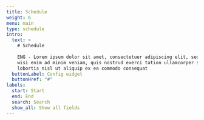 ```yaml
---
title: Schedule
weight: 6
menu: main
type: schedule
intro:
  text: >
    # Schedule
    
    ENG - Lorem ipsum dolor sit amet, consectetuer adipiscing elit, sed diam nonummy nibh euismod tincidunt ut laoreet dolore magna aliquam erat volutpat. Ut
    wisi enim ad minim veniam, quis nostrud exerci tation ullamcorper suscipit
    lobortis nisl ut aliquip ex ea commodo consequat
  buttonLabel: Config widget
  buttonHref: "#"
labels:
  start: Start
  end: End
  search: Search
  show_all: Show all fields
---
```

